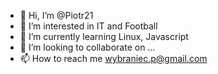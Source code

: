 - 👋 Hi, I’m @Piotr21
- 👀 I’m interested in IT and Football
- 🌱 I’m currently learning Linux, Javascript
- 💞️ I’m looking to collaborate on ...
- 📫 How to reach me wybraniec.p@gmail.com

<!---
Piotr21/Piotr21 is a ✨ special ✨ repository because its `README.md` (this file) appears on your GitHub profile.
You can click the Preview link to take a look at your changes.
--->
